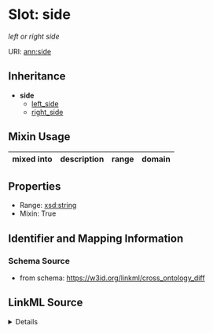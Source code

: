 # Slot: side
_left or right side_


URI: [ann:side](https://w3id.org/linkml/text_annotator/side)




## Inheritance

* **side**
    * [left_side](left_side.md)
    * [right_side](right_side.md)






## Mixin Usage

| mixed into | description | range | domain |
| --- | --- | --- | --- |



## Properties

* Range: [xsd:string](http://www.w3.org/2001/XMLSchema#string)
* Mixin: True








## Identifier and Mapping Information







### Schema Source


* from schema: https://w3id.org/linkml/cross_ontology_diff




## LinkML Source

<details>
```yaml
name: side
description: left or right side
from_schema: https://w3id.org/linkml/cross_ontology_diff
rank: 1000
mixin: true
alias: side
range: string

```
</details>